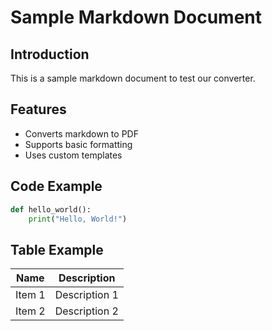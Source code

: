 # Sample Markdown Document

## Introduction
This is a sample markdown document to test our converter.

## Features
- Converts markdown to PDF
- Supports basic formatting
- Uses custom templates

## Code Example
```python
def hello_world():
    print("Hello, World!")
```

## Table Example
| Name | Description |
|------|-------------|
| Item 1 | Description 1 |
| Item 2 | Description 2 |
